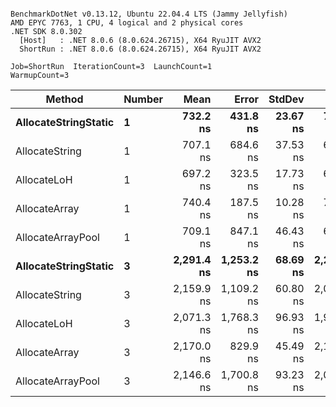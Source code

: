 ```

BenchmarkDotNet v0.13.12, Ubuntu 22.04.4 LTS (Jammy Jellyfish)
AMD EPYC 7763, 1 CPU, 4 logical and 2 physical cores
.NET SDK 8.0.302
  [Host]   : .NET 8.0.6 (8.0.624.26715), X64 RyuJIT AVX2
  ShortRun : .NET 8.0.6 (8.0.624.26715), X64 RyuJIT AVX2

Job=ShortRun  IterationCount=3  LaunchCount=1  
WarmupCount=3  

```
| Method               | Number | Mean       | Error      | StdDev   | Min        | Max        | Gen0   | Gen1   | Allocated |
|--------------------- |------- |-----------:|-----------:|---------:|-----------:|-----------:|-------:|-------:|----------:|
| **AllocateStringStatic** | **1**      |   **732.2 ns** |   **431.8 ns** | **23.67 ns** |   **710.0 ns** |   **757.1 ns** | **0.0124** | **0.0114** |   **1.02 KB** |
| AllocateString       | 1      |   707.1 ns |   684.6 ns | 37.53 ns |   682.5 ns |   750.3 ns | 0.0124 | 0.0114 |   1.02 KB |
| AllocateLoH          | 1      |   697.2 ns |   323.5 ns | 17.73 ns |   677.1 ns |   710.5 ns | 0.0124 | 0.0114 |   1.02 KB |
| AllocateArray        | 1      |   740.4 ns |   187.5 ns | 10.28 ns |   728.6 ns |   746.9 ns | 0.0124 | 0.0114 |   1.02 KB |
| AllocateArrayPool    | 1      |   709.1 ns |   847.1 ns | 46.43 ns |   680.7 ns |   762.7 ns | 0.0124 | 0.0114 |   1.02 KB |
| **AllocateStringStatic** | **3**      | **2,291.4 ns** | **1,253.2 ns** | **68.69 ns** | **2,213.0 ns** | **2,341.1 ns** | **0.0343** | **0.0305** |   **3.07 KB** |
| AllocateString       | 3      | 2,159.9 ns | 1,109.2 ns | 60.80 ns | 2,093.7 ns | 2,213.2 ns | 0.0343 | 0.0305 |   3.07 KB |
| AllocateLoH          | 3      | 2,071.3 ns | 1,768.3 ns | 96.93 ns | 1,989.5 ns | 2,178.3 ns | 0.0343 | 0.0305 |   3.07 KB |
| AllocateArray        | 3      | 2,170.0 ns |   829.9 ns | 45.49 ns | 2,124.2 ns | 2,215.1 ns | 0.0343 | 0.0305 |   3.07 KB |
| AllocateArrayPool    | 3      | 2,146.6 ns | 1,700.8 ns | 93.23 ns | 2,042.6 ns | 2,222.7 ns | 0.0343 | 0.0305 |   3.07 KB |
